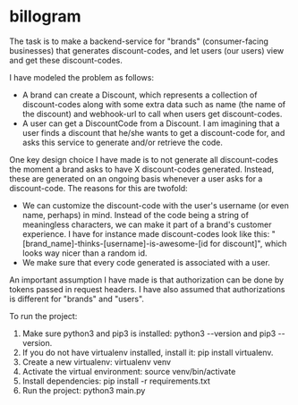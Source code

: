 # billogram
The task is to make a backend-service for "brands" (consumer-facing businesses) that generates discount-codes, and let users (our users) view and get these discount-codes.

I have modeled the problem as follows:
* A brand can create a Discount, which represents a collection of discount-codes along with some extra data such as name (the name of the discount) and webhook-url to call when users get discount-codes.
* A user can get a DiscountCode from a Discount. I am imagining that a user finds a discount that he/she wants to get a discount-code for, and asks this service to generate and/or retrieve the code.

One key design choice I have made is to not generate all discount-codes the moment a brand asks to have X discount-codes generated. Instead, these are generated on an ongoing basis whenever a user asks for a discount-code. The reasons for this are twofold:
* We can customize the discount-code with the user's username (or even name, perhaps) in mind. Instead of the code being a string of meaningless characters, we can make it part of a brand's customer experience. I have for instance made discount-codes look like this: "[brand_name]-thinks-[username]-is-awesome-[id for discount]", which looks way nicer than a random id.
* We make sure that every code generated is associated with a user.
  
An important assumption I have made is that authorization can be done by tokens passed in request headers. I have also assumed that authorizations is
different for "brands" and "users".

To run the project:
1) Make sure python3 and pip3 is installed: python3 --version and pip3 --version.
2) If you do not have virtualenv installed, install it: pip install virtualenv.
3) Create a new virtualenv: virtualenv venv
4) Activate the virtual environment: source venv/bin/activate
5) Install dependencies: pip install -r requirements.txt
6) Run the project: python3 main.py


